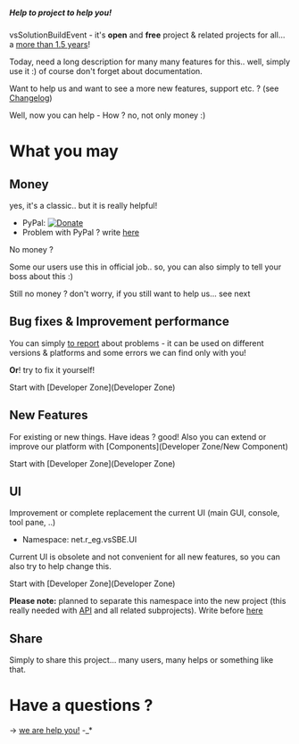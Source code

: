 
##### Help to project to help you!

vsSolutionBuildEvent - it's **open** and **free** project & related projects for all... a [more than 1.5 years](https://bitbucket.org/3F/vssolutionbuildevent/raw/master/changelog.txt)!

Today, need a long description for many many features for this.. well, simply use it :) of course don't forget about documentation.

Want to help us and want to see a more new features, support etc. ? (see [Changelog](https://bitbucket.org/3F/vssolutionbuildevent/raw/master/changelog.txt))

Well, now you can help - How ? no, not only money :)

# What you may #

## Money ##

yes, it's a classic.. but it is really helpful!

* PyPal: [![Donate](https://www.paypalobjects.com/en_US/i/btn/btn_donate_SM.gif)](https://www.paypal.com/cgi-bin/webscr?cmd=_donations&business=P2HRG52AJSA9N&lc=US&item_name=vsSolutionBuildEvent%20%28vsSBE%29%20projects&currency_code=USD&bn=PP%2dDonationsBF%3abtn_donate_SM%2egif%3aNonHosted)
* Problem with PyPal ? write [here](https://bitbucket.org/3F/vssolutionbuildevent/issues/new)

No money ?

Some our users use this in official job.. so, you can also simply to tell your boss about this :)

Still no money ? don't worry, if you still want to help us... see next

## Bug fixes & Improvement performance ##

You can simply [to report](https://bitbucket.org/3F/vssolutionbuildevent/issues/new) about problems - it can be used on different versions & platforms and some errors we can find only with you!

**Or**! try to fix it yourself!

Start with [Developer Zone](Developer Zone)

## New Features ##

For existing or new things. Have ideas ? good! Also you can extend or improve our platform with [Components](Developer Zone/New Component)

Start with [Developer Zone](Developer Zone)

## UI ##

Improvement or complete replacement the current UI (main GUI, console, tool pane, ..)

* Namespace: net.r_eg.vsSBE.UI

Current UI is obsolete and not convenient for all new features, so you can also try to help change this.

Start with [Developer Zone](Developer Zone)

**Please note:** planned to separate this namespace into the new project (this really needed with [API](API) and all related subprojects). Write before [here](https://bitbucket.org/3F/vssolutionbuildevent/issues/new)

## Share ##

Simply to share this project... many users, many helps or something like that.

# Have a questions ? #

-> [we are help you!](https://bitbucket.org/3F/vssolutionbuildevent/issues/new) -_*
